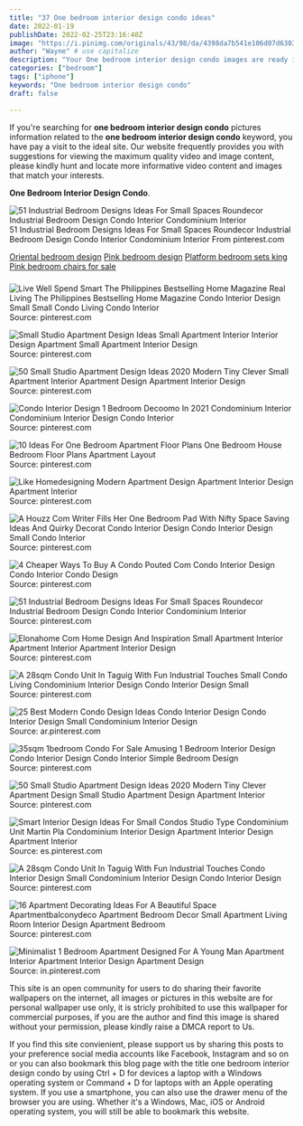 ```yaml
---
title: "37 One bedroom interior design condo ideas"
date: 2022-01-19
publishDate: 2022-02-25T23:16:40Z
image: "https://i.pinimg.com/originals/43/98/da/4398da7b541e106d07d6303622fbc38e.jpg"
author: "Wayne" # use capitalize
description: "Your One bedroom interior design condo images are ready in this website. One bedroom interior design condo are a topic that is being searched for and liked by netizens now. You can Get the One bedroom interior design condo files here. Get all royalty-free vectors."
categories: ["bedroom"]
tags: ["iphone"]
keywords: "One bedroom interior design condo"
draft: false

---
```


If you're searching for **one bedroom interior design condo** pictures information related to the **one bedroom interior design condo** keyword, you have pay a visit to the ideal  site.  Our website frequently  provides you with  suggestions  for viewing  the maximum  quality video and image  content, please kindly hunt and locate more informative video content and images  that match your interests.

**One Bedroom Interior Design Condo**. 

![51 Industrial Bedroom Designs Ideas For Small Spaces Roundecor Industrial Bedroom Design Condo Interior Condominium Interior](https://i.pinimg.com/736x/e0/7f/3d/e07f3de79ad24092f716d508e60db38e.jpg "51 Industrial Bedroom Designs Ideas For Small Spaces Roundecor Industrial Bedroom Design Condo Interior Condominium Interior")
51 Industrial Bedroom Designs Ideas For Small Spaces Roundecor Industrial Bedroom Design Condo Interior Condominium Interior From pinterest.com

[Oriental bedroom design](/oriental-bedroom-design/)
[Pink bedroom design](/pink-bedroom-design/)
[Platform bedroom sets king](/platform-bedroom-sets-king/)
[Pink bedroom chairs for sale](/pink-bedroom-chairs-for-sale/)



### 

 


![Live Well Spend Smart The Philippines Bestselling Home Magazine Real Living The Philippines Bestselling Home Magazine Condo Interior Design Small Small Condo Living Condo Interior](https://i.pinimg.com/originals/b1/61/4b/b1614b57e5693cb2ca280beec9041799.jpg "Live Well Spend Smart The Philippines Bestselling Home Magazine Real Living The Philippines Bestselling Home Magazine Condo Interior Design Small Small Condo Living Condo Interior")
Source: pinterest.com

 

![Small Studio Apartment Design Ideas Small Apartment Interior Interior Design Apartment Small Apartment Interior Design](https://i.pinimg.com/736x/42/9c/27/429c272034144306cbbef20f99942bba.jpg "Small Studio Apartment Design Ideas Small Apartment Interior Interior Design Apartment Small Apartment Interior Design")
Source: pinterest.com

 

![50 Small Studio Apartment Design Ideas 2020 Modern Tiny Clever Small Apartment Interior Apartment Design Apartment Interior Design](https://i.pinimg.com/736x/a0/c4/61/a0c461f46f73b9e72e93c56b607e451b.jpg "50 Small Studio Apartment Design Ideas 2020 Modern Tiny Clever Small Apartment Interior Apartment Design Apartment Interior Design")
Source: pinterest.com

 

![Condo Interior Design 1 Bedroom Decoomo In 2021 Condominium Interior Condominium Interior Design Condo Interior](https://i.pinimg.com/736x/8a/76/d0/8a76d00eeeac091e69c48ee0773f9f17.jpg "Condo Interior Design 1 Bedroom Decoomo In 2021 Condominium Interior Condominium Interior Design Condo Interior")
Source: pinterest.com

 

![10 Ideas For One Bedroom Apartment Floor Plans One Bedroom House Bedroom Floor Plans Apartment Layout](https://i.pinimg.com/originals/30/bd/c3/30bdc39ccbc03bd97d009983cec23e46.jpg "10 Ideas For One Bedroom Apartment Floor Plans One Bedroom House Bedroom Floor Plans Apartment Layout")
Source: pinterest.com

 

![Like Homedesigning Modern Apartment Design Apartment Interior Design Apartment Interior](https://i.pinimg.com/originals/b6/fc/6c/b6fc6c13e7eadc9c980f650b4accb00c.jpg "Like Homedesigning Modern Apartment Design Apartment Interior Design Apartment Interior")
Source: pinterest.com

 

![A Houzz Com Writer Fills Her One Bedroom Pad With Nifty Space Saving Ideas And Quirky Decorat Condo Interior Design Condo Interior Design Small Condo Interior](https://i.pinimg.com/736x/5a/16/02/5a1602974e69965956cb5c346772da0f.jpg "A Houzz Com Writer Fills Her One Bedroom Pad With Nifty Space Saving Ideas And Quirky Decorat Condo Interior Design Condo Interior Design Small Condo Interior")
Source: pinterest.com

 

![4 Cheaper Ways To Buy A Condo Pouted Com Condo Interior Design Condo Interior Condo Design](https://i.pinimg.com/originals/91/83/62/9183625984e0988afb3d4940e39dffc2.jpg "4 Cheaper Ways To Buy A Condo Pouted Com Condo Interior Design Condo Interior Condo Design")
Source: pinterest.com

 

![51 Industrial Bedroom Designs Ideas For Small Spaces Roundecor Industrial Bedroom Design Condo Interior Condominium Interior](https://i.pinimg.com/736x/e0/7f/3d/e07f3de79ad24092f716d508e60db38e.jpg "51 Industrial Bedroom Designs Ideas For Small Spaces Roundecor Industrial Bedroom Design Condo Interior Condominium Interior")
Source: pinterest.com

 

![Elonahome Com Home Design And Inspiration Small Apartment Interior Apartment Interior Apartment Interior Design](https://i.pinimg.com/736x/5c/33/f6/5c33f62af13a3b70e8803d150d88667a.jpg "Elonahome Com Home Design And Inspiration Small Apartment Interior Apartment Interior Apartment Interior Design")
Source: pinterest.com

 

![A 28sqm Condo Unit In Taguig With Fun Industrial Touches Small Condo Living Condominium Interior Design Condo Interior Design Small](https://i.pinimg.com/736x/bb/5f/bf/bb5fbfad766960dc354f98e1010b3d28.jpg "A 28sqm Condo Unit In Taguig With Fun Industrial Touches Small Condo Living Condominium Interior Design Condo Interior Design Small")
Source: pinterest.com

 

![25 Best Modern Condo Design Ideas Condo Interior Design Condo Interior Design Small Condominium Interior Design](https://i.pinimg.com/originals/c4/3e/47/c43e47a3516acdb90c69a66965eab05a.jpg "25 Best Modern Condo Design Ideas Condo Interior Design Condo Interior Design Small Condominium Interior Design")
Source: ar.pinterest.com

 

![35sqm 1bedroom Condo For Sale Amusing 1 Bedroom Interior Design Condo Interior Design Condo Interior Simple Bedroom Design](https://i.pinimg.com/originals/bd/26/e0/bd26e0b66b80aed76a5c111361a0e96e.jpg "35sqm 1bedroom Condo For Sale Amusing 1 Bedroom Interior Design Condo Interior Design Condo Interior Simple Bedroom Design")
Source: pinterest.com

 

![50 Small Studio Apartment Design Ideas 2020 Modern Tiny Clever Apartment Design Small Studio Apartment Design Apartment Interior](https://i.pinimg.com/736x/11/22/32/1122327feec4de6b9668881a50173d40.jpg "50 Small Studio Apartment Design Ideas 2020 Modern Tiny Clever Apartment Design Small Studio Apartment Design Apartment Interior")
Source: pinterest.com

 

![Smart Interior Design Ideas For Small Condos Studio Type Condominium Unit Martin Pla Condominium Interior Design Apartment Interior Design Apartment Interior](https://i.pinimg.com/736x/8e/d5/e5/8ed5e579eba3efe2116bcd23c2fa1eb4.jpg "Smart Interior Design Ideas For Small Condos Studio Type Condominium Unit Martin Pla Condominium Interior Design Apartment Interior Design Apartment Interior")
Source: es.pinterest.com

 

![A 28sqm Condo Unit In Taguig With Fun Industrial Touches Condo Interior Design Small Condominium Interior Design Condo Interior Design](https://i.pinimg.com/originals/8c/1e/76/8c1e761cb7961b53ac5ae21b6a246496.jpg "A 28sqm Condo Unit In Taguig With Fun Industrial Touches Condo Interior Design Small Condominium Interior Design Condo Interior Design")
Source: pinterest.com

 

![16 Apartment Decorating Ideas For A Beautiful Space Apartmentbalconydeco Apartment Bedroom Decor Small Apartment Living Room Interior Design Apartment Bedroom](https://i.pinimg.com/originals/49/74/f8/4974f8e9cbbcea27d7eecd250dade64b.jpg "16 Apartment Decorating Ideas For A Beautiful Space Apartmentbalconydeco Apartment Bedroom Decor Small Apartment Living Room Interior Design Apartment Bedroom")
Source: pinterest.com

 

![Minimalist 1 Bedroom Apartment Designed For A Young Man Apartment Interior Apartment Interior Design Apartment Design](https://i.pinimg.com/originals/43/98/da/4398da7b541e106d07d6303622fbc38e.jpg "Minimalist 1 Bedroom Apartment Designed For A Young Man Apartment Interior Apartment Interior Design Apartment Design")
Source: in.pinterest.com

 

This site is an open community for users to do sharing their favorite wallpapers on the internet, all images or pictures in this website are for personal wallpaper use only, it is stricly prohibited to use this wallpaper for commercial purposes, if you are the author and find this image is shared without your permission, please kindly raise a DMCA report to Us.

If you find this site convienient, please support us by sharing this posts to your preference social media accounts like Facebook, Instagram and so on or you can also bookmark this blog page with the title one bedroom interior design condo by using Ctrl + D for devices a laptop with a Windows operating system or Command + D for laptops with an Apple operating system. If you use a smartphone, you can also use the drawer menu of the browser you are using. Whether it's a Windows, Mac, iOS or Android operating system, you will still be able to bookmark this website.
